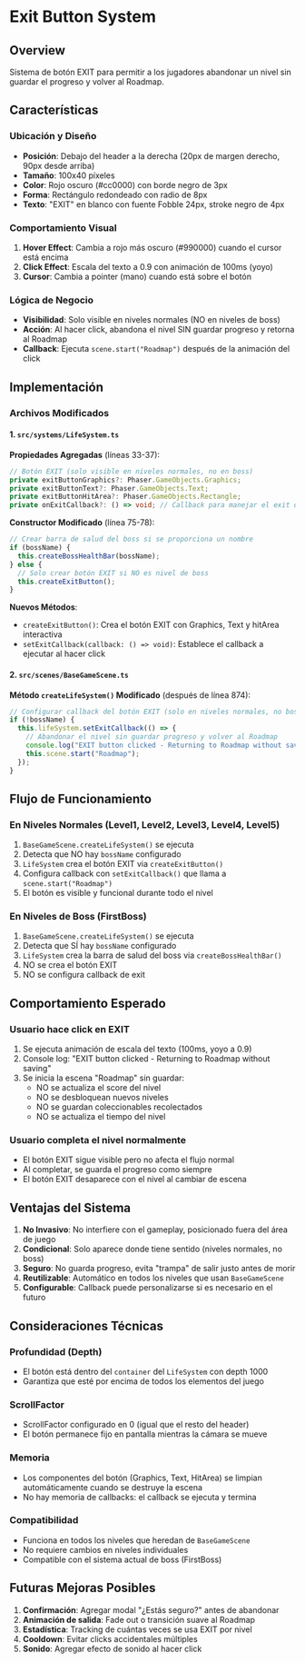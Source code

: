 # Exit Button System

## Overview

Sistema de botón EXIT para permitir a los jugadores abandonar un nivel sin guardar el progreso y volver al Roadmap.

## Características

### Ubicación y Diseño

- **Posición**: Debajo del header a la derecha (20px de margen derecho, 90px desde arriba)
- **Tamaño**: 100x40 píxeles
- **Color**: Rojo oscuro (#cc0000) con borde negro de 3px
- **Forma**: Rectángulo redondeado con radio de 8px
- **Texto**: "EXIT" en blanco con fuente Fobble 24px, stroke negro de 4px

### Comportamiento Visual

1. **Hover Effect**: Cambia a rojo más oscuro (#990000) cuando el cursor está encima
2. **Click Effect**: Escala del texto a 0.9 con animación de 100ms (yoyo)
3. **Cursor**: Cambia a pointer (mano) cuando está sobre el botón

### Lógica de Negocio

- **Visibilidad**: Solo visible en niveles normales (NO en niveles de boss)
- **Acción**: Al hacer click, abandona el nivel SIN guardar progreso y retorna al Roadmap
- **Callback**: Ejecuta `scene.start("Roadmap")` después de la animación del click

## Implementación

### Archivos Modificados

#### 1. `src/systems/LifeSystem.ts`

**Propiedades Agregadas** (líneas 33-37):

```typescript
// Botón EXIT (solo visible en niveles normales, no en boss)
private exitButtonGraphics?: Phaser.GameObjects.Graphics;
private exitButtonText?: Phaser.GameObjects.Text;
private exitButtonHitArea?: Phaser.GameObjects.Rectangle;
private onExitCallback?: () => void; // Callback para manejar el exit desde la escena
```

**Constructor Modificado** (línea 75-78):

```typescript
// Crear barra de salud del boss si se proporciona un nombre
if (bossName) {
  this.createBossHealthBar(bossName);
} else {
  // Solo crear botón EXIT si NO es nivel de boss
  this.createExitButton();
}
```

**Nuevos Métodos**:

- `createExitButton()`: Crea el botón EXIT con Graphics, Text y hitArea interactiva
- `setExitCallback(callback: () => void)`: Establece el callback a ejecutar al hacer click

#### 2. `src/scenes/BaseGameScene.ts`

**Método `createLifeSystem()` Modificado** (después de línea 874):

```typescript
// Configurar callback del botón EXIT (solo en niveles normales, no boss)
if (!bossName) {
  this.lifeSystem.setExitCallback(() => {
    // Abandonar el nivel sin guardar progreso y volver al Roadmap
    console.log("EXIT button clicked - Returning to Roadmap without saving");
    this.scene.start("Roadmap");
  });
}
```

## Flujo de Funcionamiento

### En Niveles Normales (Level1, Level2, Level3, Level4, Level5)

1. `BaseGameScene.createLifeSystem()` se ejecuta
2. Detecta que NO hay `bossName` configurado
3. `LifeSystem` crea el botón EXIT via `createExitButton()`
4. Configura callback con `setExitCallback()` que llama a `scene.start("Roadmap")`
5. El botón es visible y funcional durante todo el nivel

### En Niveles de Boss (FirstBoss)

1. `BaseGameScene.createLifeSystem()` se ejecuta
2. Detecta que SÍ hay `bossName` configurado
3. `LifeSystem` crea la barra de salud del boss via `createBossHealthBar()`
4. NO se crea el botón EXIT
5. NO se configura callback de exit

## Comportamiento Esperado

### Usuario hace click en EXIT

1. Se ejecuta animación de escala del texto (100ms, yoyo a 0.9)
2. Console log: "EXIT button clicked - Returning to Roadmap without saving"
3. Se inicia la escena "Roadmap" sin guardar:
   - NO se actualiza el score del nivel
   - NO se desbloquean nuevos niveles
   - NO se guardan coleccionables recolectados
   - NO se actualiza el tiempo del nivel

### Usuario completa el nivel normalmente

- El botón EXIT sigue visible pero no afecta el flujo normal
- Al completar, se guarda el progreso como siempre
- El botón EXIT desaparece con el nivel al cambiar de escena

## Ventajas del Sistema

1. **No Invasivo**: No interfiere con el gameplay, posicionado fuera del área de juego
2. **Condicional**: Solo aparece donde tiene sentido (niveles normales, no boss)
3. **Seguro**: No guarda progreso, evita "trampa" de salir justo antes de morir
4. **Reutilizable**: Automático en todos los niveles que usan `BaseGameScene`
5. **Configurable**: Callback puede personalizarse si es necesario en el futuro

## Consideraciones Técnicas

### Profundidad (Depth)

- El botón está dentro del `container` del `LifeSystem` con depth 1000
- Garantiza que esté por encima de todos los elementos del juego

### ScrollFactor

- ScrollFactor configurado en 0 (igual que el resto del header)
- El botón permanece fijo en pantalla mientras la cámara se mueve

### Memoria

- Los componentes del botón (Graphics, Text, HitArea) se limpian automáticamente cuando se destruye la escena
- No hay memoria de callbacks: el callback se ejecuta y termina

### Compatibilidad

- Funciona en todos los niveles que heredan de `BaseGameScene`
- No requiere cambios en niveles individuales
- Compatible con el sistema actual de boss (FirstBoss)

## Futuras Mejoras Posibles

1. **Confirmación**: Agregar modal "¿Estás seguro?" antes de abandonar
2. **Animación de salida**: Fade out o transición suave al Roadmap
3. **Estadística**: Tracking de cuántas veces se usa EXIT por nivel
4. **Cooldown**: Evitar clicks accidentales múltiples
5. **Sonido**: Agregar efecto de sonido al hacer click
